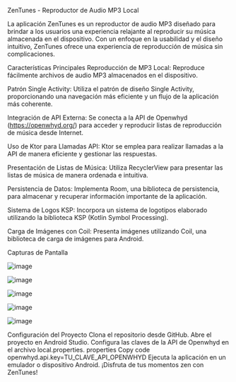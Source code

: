 ZenTunes - Reproductor de Audio MP3 Local

La aplicación ZenTunes es un reproductor de audio MP3 diseñado para brindar a los usuarios una experiencia relajante al reproducir su música almacenada en el dispositivo. Con un enfoque en la usabilidad y el diseño intuitivo, ZenTunes ofrece una experiencia de reproducción de música sin complicaciones.

Características Principales
Reproducción de MP3 Local: Reproduce fácilmente archivos de audio MP3 almacenados en el dispositivo.

Patrón Single Activity: Utiliza el patrón de diseño Single Activity, proporcionando una navegación más eficiente y un flujo de la aplicación más coherente.

Integración de API Externa: Se conecta a la API de Openwhyd (https://openwhyd.org/) para acceder y reproducir listas de reproducción de música desde Internet.

Uso de Ktor para Llamadas API: Ktor se emplea para realizar llamadas a la API de manera eficiente y gestionar las respuestas.

Presentación de Listas de Música: Utiliza RecyclerView para presentar las listas de música de manera ordenada e intuitiva.

Persistencia de Datos: Implementa Room, una biblioteca de persistencia, para almacenar y recuperar información importante de la aplicación.

Sistema de Logos KSP: Incorpora un sistema de logotipos elaborado utilizando la biblioteca KSP (Kotlin Symbol Processing).

Carga de Imágenes con Coil: Presenta imágenes utilizando Coil, una biblioteca de carga de imágenes para Android.

Capturas de Pantalla



![image](https://github.com/Henry17C/DM_T_Final/assets/117785873/2f4cf4cf-8d4d-4183-b322-d5819fc376cf)

![image](https://github.com/Henry17C/DM_T_Final/assets/117785873/4b0d3fec-459d-42de-8b4a-9374acf8e893)

![image](https://github.com/Henry17C/DM_T_Final/assets/117785873/e7662877-ffa7-4787-a292-514079042b2c)

![image](https://github.com/Henry17C/DM_T_Final/assets/117785873/644c5ced-ae92-42e4-ab4e-c182a1b0636d)

![image](https://github.com/Henry17C/DM_T_Final/assets/117785873/d869891d-5e68-479f-a901-2a155f24a66f)


Configuración del Proyecto
Clona el repositorio desde GitHub.
Abre el proyecto en Android Studio.
Configura las claves de la API de Openwhyd en el archivo local.properties.
properties
Copy code
openwhyd.api.key=TU_CLAVE_API_OPENWHYD
Ejecuta la aplicación en un emulador o dispositivo Android.
¡Disfruta de tus momentos zen con ZenTunes!
